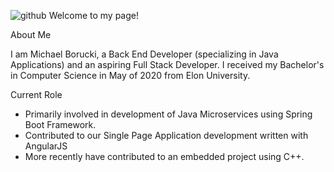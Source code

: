 ![github](https://img.shields.io/badge/GitHub-000000?style=for-the-badge&logo=GitHub&logoColor=ehite)
Welcome to my page!

About Me

I am Michael Borucki, a Back End Developer (specializing in Java Applications) and an aspiring Full Stack Developer. I received my Bachelor's in Computer Science in May of 2020 from Elon University.

Current Role

* Primarily involved in development of Java Microservices using Spring Boot Framework.
* Contributed to our Single Page Application development written with AngularJS
* More recently have contributed to an embedded project using C++.
